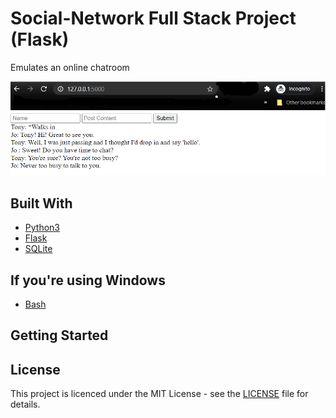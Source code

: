 # Social-Network Full Stack Project (Flask)
Emulates an online chatroom

![](images/SocialNetwork.PNG)

## Built With

* [Python3](https://www.python.org/downloads/)
* [Flask](https://flask.palletsprojects.com/en/1.1.x/)
* [SQLite](https://www.sqlite.org/index.html)

## If you're using Windows
* [Bash](https://www.youtube.com/watch?v=xzgwDbe7foQ&t=313s)


## Getting Started



## License

This project is licenced under the MIT License - see the [LICENSE](LICENSE) file for details.
 
